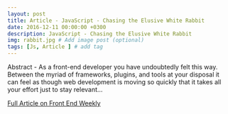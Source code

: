 ```yaml
---
layout: post
title: Article - JavaScript - Chasing the Elusive White Rabbit
date: 2016-12-11 00:00:00 +0300
description: JavaScript - Chasing the Elusive White Rabbit
img: rabbit.jpg # Add image post (optional)
tags: [Js, Article ] # add tag
---
```

Abstract - As a front-end developer you have undoubtedly felt this way. Between the myriad of frameworks, plugins, and tools at your disposal it can feel as though web development is moving so quickly that it takes all your effort just to stay relevant...

[Full Article on Front End Weekly](https://medium.com/front-end-hacking/javascript-chasing-the-elusive-white-rabbit-d20650fb6847)
